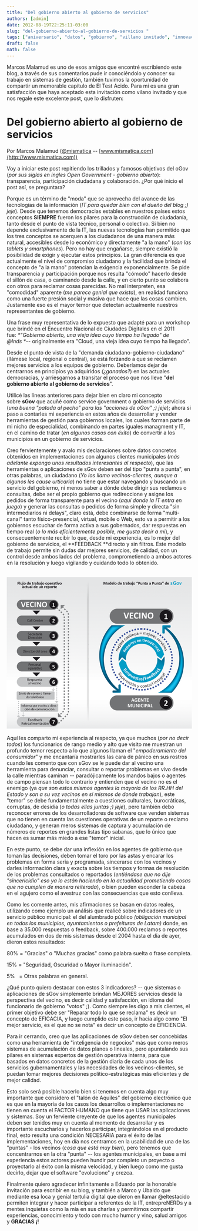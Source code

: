 ```yaml
---
title: "Del gobierno abierto al gobierno de servicios"
authors: [admin]
date: 2012-08-19T22:25:11-03:00
slug: "del-gobierno-abierto-al-gobierno-de-servicios "
tags: ["aniversario", "datos", "gobierno", "villano invitado", "innovación"]
draft: false
math: false
---
```


Marcos Malamud es uno de esos amigos que encontré escribiendo este blog,
a través de sus comentarios pude ir conociéndolo y conocer su trabajo en
sistemas de gestión, también tuvimos la oportunidad de compartir un
memorable capítulo de El Test Acido. Para mi es una gran satisfacción
que haya aceptado esta invitación como vilano invitado y que nos regale
este excelente post, que lo disfruten:

# **Del gobierno abierto al gobierno de servicios** 

Por Marcos Malamud ([\@mismatica](https://twitter.com/mismatica) --
[www.mismatica.com](http://www.mismatica.com))

Voy a iniciar este post repitiendo los trillados y famosos objetivos del
oGov (*por sus siglas en ingles Open Government - gobierno abierto*):
transparencia, participación ciudadana y colaboración. ¿Por qué inicio
el post así, se preguntara?

Porque es un término de "moda" que se aprovecha del avance de las
tecnologías de la información (*IT para quedar bien con el dueño del
blog ;) jeje*). Desde que tenemos democracias estables en nuestros
países estos conceptos **SIEMPRE** fueron los pilares para la
construcción de ciudadanía, tanto desde el punto de vista técnico,
personal o colectivo. Si bien no depende exclusivamente de la IT, las
nuevas tecnologías han permitido que los tres conceptos se acerquen a
los ciudadanos de una manera más natural, accesibles desde lo económico
y directamente "a la mano" (*con las tablets y smartphones*). Pero no
hay que engañarse, siempre existió la posibilidad de exigir y ejecutar
estos principios. La gran diferencia es que actualmente el nivel de
compromiso ciudadano y la facilidad que brinda el concepto de "a la
mano" potencian la exigencia exponencialmente. Se pide transparencia y
participación porque nos resulta "cómodo" hacerlo desde el sillón de
casa, o caminando desde la calle, y en cierto punto se colabora con
otros para reclamar cosas parecidas. No mal interpreten, esa "comodidad"
aparente (*me parece genial que exista*), en realidad funciona como una
fuerte presión social y masiva que hace que las cosas cambien.
Justamente eso es el mayor temor que detectan actualmente nuestros
representantes de gobierno.

Una frase muy representativa de lo expuesto que adapté para un workshop
que brindé en el Encuentro Nacional de Ciudades Digitales en el 2011
fue: *\*"Gobierno abierto, una vieja idea cuyo tiempo ha llegado" de
\@lnds \**-- originalmente era "Cloud, una vieja idea cuyo tiempo ha
llegado".

Desde el punto de vista de la "demanda ciudadano-gobierno-ciudadano"
(llámese local, regional o central), se está forzando a que se reclamen
mejores servicios a los equipos de gobierno. Deberíamos dejar de
centrarnos en principios ya adquiridos *(¿ganados?*) en las actuales
democracias, y arriesgarnos a transitar el proceso que nos lleve "**del
gobierno abierto al gobierno de servicios**".

Utilicé las líneas anteriores para dejar bien en claro mi concepto
sobre **sGov** que acuñé como service government o gobierno de servicios
(*una buena "patada al pecho" para las "acciones de oGov" ;) jeje*);
ahora si paso a contarles mi experiencia en estos años de desarrollar y
vender herramientas de gestión para gobiernos locales, los cuales forman
parte de mi nicho de especialidad, combinando en partes iguales
managment y IT, en el camino de tratar (*en algunos casos con éxito*) de
convertir a los municipios en un gobierno de servicios.

Creo fervientemente y avalo mis declaraciones sobre datos concretos
obtenidos en implementaciones con algunos clientes municipales (*más
adelante expongo unos resultados interesantes al respecto*), que las
herramientas o aplicaciones de sGov deben ser del tipo "punta a punta",
en otras palabras, un ciudadano (*Yo los llamo vecinos-clientes, aunque
a algunos les cause urticaria*) no tiene que estar navegando y buscando
un servicio del gobierno, ni menos saber a dónde debe dirigir sus
reclamos o consultas, debe ser el propio gobierno que redireccione y
asigne los pedidos de forma transparente para el vecino (*aquí donde la
IT entra en juego*) y generar las consultas o pedidos de forma simple y
directa "sin intermediarios ni delays", claro está, debe combinarse de
forma "multi-canal" tanto físico-presencial, virtual, mobile o Web, esto
va a permitir a los gobiernos escuchar de forma activa a sus gobernados,
dar respuestas en tiempo real (*o lo más eficientemente posible, me
gusta decir a mi*), y consecuentemente recibir lo que, desde mi
experiencia, es lo mejor del gobierno de servicios,
el *\*FEEDBACK \**directo y sin filtros. Este modelo de trabajo permite
sin dudas dar mejores servicios, de calidad, con un control desde ambos
lados del problema, comprometiendo a ambos actores en la resolución y
luego vigilando y cuidando todo lo obtenido.

 ![](modelo_punta_a_punta_mismatica.png)

Aquí les comparto mi experiencia al respecto, ya que muchos (*por no
decir todos*) los funcionarios de rango medio y alto que visito me
muestran un profundo temor respecto a lo que algunos llaman el
"*empoderamiento del consumidor*" y me encantaría mostrarles las cara de
pánico en sus rostros cuando les comento que con sGov se le puede dar al
vecino una herramienta para denunciar, consultar o reportar problemas en
vivo desde la calle mientras caminan -- paradójicamente los mandos bajos
o agentes de campo piensan todo lo contrario y entienden que el vecino
no es el enemigo (ya *que son estos mismos agentes la mayoría de los
RR.HH del Estado y son a su vez vecinos en sí mismos de donde
trabajan*), este "temor" se debe fundamentalmente a cuestiones
culturales, burocráticas, corruptas, de desidia (*o todas ellas juntas
;) jeje*), pero también debo reconocer errores de los desarrolladores de
software que venden sistemas que no tienen en cuenta las cuestiones
operativas de un reporte o reclamo ciudadano, y generan meros sistemas
de captura y acumulación de números de reportes en grandes listas tipo
sabanas, que lo único que hacen es sumar más miedo a ese "temor"
inicial.

En este punto, se debe dar una inflexión en los agentes de gobierno que
toman las decisiones, deben tomar el toro por las astas y encarar los
problemas en forma seria y programada, sincerarse con los vecinos y
darles información clara y exacta sobre los tiempos y formas de
resolución de los problemas consultados o reportados (*entiéndase que no
dije "sincericidio" eso ya lo están haciendo en la actualidad
prometiendo cosas que no cumplen de manera reiterada*), o bien pueden
esconder la cabeza en el agujero como el avestruz con las consecuencias
que esto conlleva.

Como les comente antes, mis afirmaciones se basan en datos reales,
utilizando como ejemplo un análisis que realicé sobre indicadores de un
servicio público municipal: el del alumbrado público *(obligación
municipal en todos los municipios, ayuntamientos o prefeituras de
Latam)* donde, en base a 35.000 respuestas o feedback, sobre 400.000
reclamos o reportes acumulados en dos de mis sistemas desde el 2004
hasta el día de ayer, dieron estos resultados:

80% = "Gracias" o "Muchas gracias" como palabra suelta o frase completa.

15% = "Seguridad, Oscuridad o Mayor iluminación".

5%   = Otras palabras en general.

¿Qué punto quiero destacar con estos 3 indicadores? -- que sistemas o
aplicaciones de sGov simplemente brindan MEJORES servicios desde la
perspectiva del vecino, es decir calidad y satisfacción, en idioma del
funcionario de gobierno "votos" ;). Como siempre les digo a mis
clientes, el primer objetivo debe ser "Reparar todo lo que se reclama"
es decir un concepto de EFICACIA, y luego cumplido este paso, ir hacia
algo como "El mejor servicio, es el que no se nota" es decir un concepto
de EFICIENCIA.

Para ir cerrando, creo que las aplicaciones de sGov deben ser concebidas
como una herramienta de "inteligencia de negocios" más que como meros
sistemas de acumulación de datos planos o lineales, pero apuntalando sus
pilares en sistemas expertos de gestión operativa interna, para que
basados en datos concretos de la gestión diaria de cada unos de los
servicios gubernamentales y las necesidades de los vecinos-clientes, se
puedan tomar mejores decisiones político-estratégicas más eficientes y
de mejor calidad.

Esto solo será posible hacerlo bien si tenemos en cuenta algo muy
importante que considero el "talón de Aquiles" del gobierno electrónico
que es que en la mayoría de los casos los desarrollos o implementaciones
no tienen en cuenta el FACTOR HUMANO que tiene que USAR las aplicaciones
y sistemas. Soy un ferviente creyente de que los agentes municipales
deben ser tenidos muy en cuenta al momento de desarrollar y es
importante escucharlos y hacerlos participar, integrándolos en el
producto final, esto resulta una condición NECESARIA para el éxito de
las implementaciones, hoy en día nos centramos en la usabilidad de una
de las "puntas" - los vecinos (*cosa que está muy bien*), pero tenemos
que concentrarnos en la otra "punta" -- los agentes municipales, en base
a mi experiencia estos actores pueden hundir por completo un proyecto o
proyectarlo al éxito con la misma velocidad, y bien luego como me gusta
decirlo, dejar que el software "evolucione" y crezca.

Finalmente quiero agradecer infinitamente a Eduardo por la honorable
invitación para escribir en su blog, y también a Marco y Ubaldo que
mediante esa loca y genial tertulia digital que dieron en llamar
\@eltestacido permiten integrar y hacer participar a referentes de la
IT, entrepreNERDs y a mentes inquietas como la mía en sus charlas y
permitirnos compartir experiencias, conocimiento y todo con mucho humor
y vino, salud amigos y **GRACIAS ¡!**

